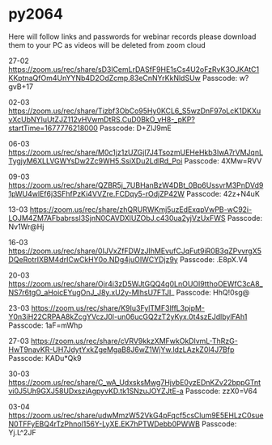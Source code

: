 # py2064

Here will follow links and passwords for webinar records please download them to your PC as videos will be deleted from zoom cloud


27-02
https://zoom.us/rec/share/sD3lCemLrDASfF9HE1sCs4U2oFzRvK3OJKAtC1KKptnaQfOm4UnYYNb4D2OdZcmp.83eCnNYrKkNldSUw 
Passcode: w?gvB+17

02-03
https://zoom.us/rec/share/Tizbf3ObCo95Hy0KCL6_S5wzDnF97oLcK1DKXuvXcUbNYIuUtZJZ112vHVwmDtRS.CuD0BkO_vH8-_pKP?startTime=1677776218000
Passcode: D+ZlJ9mE

06-03
https://zoom.us/rec/share/M0c1jz1zUZGjl7J4TsozmUEHeHkb3lwA7rVMJqnLTygjyM6XLLVGWYsDw2Zc9WH5.SsiXDu2LdlRd_Poi 
Passcode: 4XMw=RVV

09-03
https://zoom.us/rec/share/QZBR5j_7UBHanBzW4DBt_0Bp6UssvrM3PnDVd91pWU4wlEf6j3SFhfPzKi4VVZre.FCDqy5-rOdjZP42W 
Passcode: 42z+N4uK

13-03
https://zoom.us/rec/share/zhQRURWKmj5uzEdExqpVwPB-wC92i-LOJM4ZM7AFbabrssI3SjnN0CAVDXlUZObJ.c430ua2yjVzUxFWS 
Passcode: Nv1Wr@Hj

16-03
https://zoom.us/rec/share/0IJVxZfFDWzJIhMEvufCJqFut9iR0B3qZPvvrgX5DQeRotrIXBM4drICwCkHY0o.NDg4juOIWCYDjz9y 
Passcode: .E8pX.V4

20-03 
https://zoom.us/rec/share/Ojr4i3zD5WJtGQQ4q0LnOUOl9tthoOEWfC3cA8_NS7r6tgO_aHoicEYugOnJ_J8y.xU2y-MlhsU7FTJI_ 
Passcode: HhQ!0sg@

23-03
https://zoom.us/rec/share/K9Iu3FylTMF3lffL3pjpM-Y0n3iH22CRPAA8kZcgYVczJ0l-un06ucGQ2zT2yKyx.0t4szEJdlbylFAh1 
Passcode: 1aF=mWhp

27-03
https://zoom.us/rec/share/cVRV9kkzXMFwkOkDlvmL-ThRzG-HwT9navKR-UH7JdytYxkZgeMgaB8J6wZ1WjYw.ldzLAzkZ0l4J7Bfp 
Passcode: KADu*Qk9

30-03
https://zoom.us/rec/share/C_wA_UdxsksMwg7HjvbE0yzEDnKZv22bppGTntvi0J5Uh9GXJ58UDxsziAgpyvKD.tk1SNzuJOYZJtE-a 
Passcode: zzX0=V64

03-04
https://zoom.us/rec/share/udwMmzW52VkG4pFqcf5csClum9E5EHLzC0sueN0TFFyEBQ4rTzPhnol156Y-LyXE.EK7hPTWDebb0PWWB 
Passcode: Yj.L^2JF